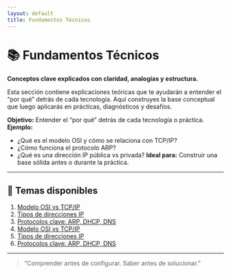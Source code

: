 ```yaml
---
layout: default
title: Fundamentos Técnicos
---
```


# 📚 Fundamentos Técnicos  
**Conceptos clave explicados con claridad, analogías y estructura.**

Esta sección contiene explicaciones teóricas que te ayudarán a entender el “por qué” detrás de cada tecnología. Aquí construyes la base conceptual que luego aplicarás en prácticas, diagnósticos y desafíos.


**Objetivo:** Entender el “por qué” detrás de cada tecnología o práctica.
**Ejemplo:**
- ¿Qué es el modelo OSI y cómo se relaciona con TCP/IP?
- ¿Cómo funciona el protocolo ARP?
- ¿Qué es una dirección IP pública vs privada?
**Ideal para:** Construir una base sólida antes o durante la práctica.


---

## 📖 Temas disponibles

1. [Modelo OSI vs TCP/IP](/networks/fundamentos/OSIvsTCPIP.md)
2. [Tipos de direcciones IP](/networks/fundamentos/direccionesIP.md)
3. [Protocolos clave: ARP, DHCP, DNS](/networks/fundamentos/protocolosdered.md)
4. [Modelo OSI vs TCP/IP](modeloosi/modeloosi1.md)
5. [Tipos de direcciones IP](ip/ip1.md)
6. [Protocolos clave: ARP, DHCP, DNS](protocolos/protocolos1.md)


---

> “Comprender antes de configurar. Saber antes de solucionar.”